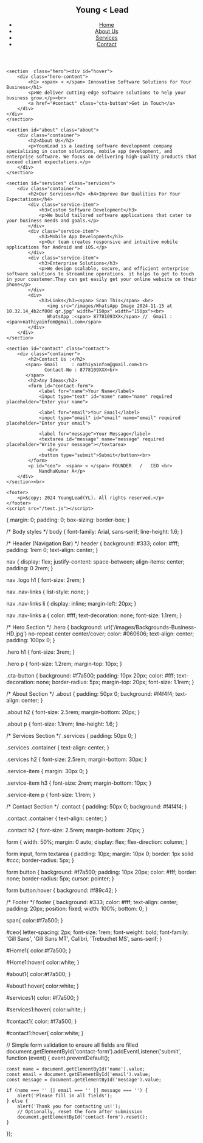  <!DOCTYPE html>
<html lang="en">

<head>
    <meta charset="UTF-8">
    <meta name="viewport" content="width=device-width, initial-scale=1.0">
    <meta http-equiv="X-UA-Compatible" content="ie=edge">
    <title>YL - Software Company</title>
    <link rel="stylesheet" href="/test.css">
</head>

<body>
    <header>
        <nav>
            <div class="logo">
                <h1>Young <span> < </span> Lead </h1>
            </div>
            <ul class="nav-links">
                <li><a href="#home" id="Home1">Home</a></li>
                <li><a href="#about" id="about1">About Us</a></li>
                <li><a href="#services" id="services1">Services</a></li>
                <li><a href="#contact" id="contact1">Contact</a></li>
            </ul>
        </nav>
    </header>

    <section  class="hero"><div id="hover">
        <div class="hero-content">
            <h1> <span> < </span> Innovative Software Solutions for Your Business</h1>
            <p>We deliver cutting-edge software solutions to help your business grow.</p><br>
            <a href="#contact" class="cta-button">Get in Touch</a>
        </div>
    </div>
    </section>

    <section id="about" class="about">
        <div class="container">
            <h2>About Us</h2>
            <p>YounLead is a leading software development company specializing in custom solutions, mobile app development, and enterprise software. We focus on delivering high-quality products that exceed client expectations.</p>
        </div>
    </section>

    <section id="services" class="services">
        <div class="container">
            <h2>Our Services</h2> <h4>Improve Our Qualities For Your Expectations</h4>
            <div class="service-item">
                <h3>Custom Software Development</h3>
                <p>We build tailored software applications that cater to your business needs and goals.</p>
            </div>
            <div class="service-item">
                <h3>Mobile App Development</h3>
                <p>Our team creates responsive and intuitive mobile applications for Android and iOS.</p>
            </div>
            <div class="service-item">
                <h3>Enterprise Solutions</h3>
                <p>We design scalable, secure, and efficient enterprise software solutions to streamline operations. it helps to get to touch in your coustemer.They can get easily get your online website on their phone</p>
            </div>
            <div>
                <h3>Links</h3><span> Scan This</span> <br>
                   <img src="/images/WhatsApp Image 2024-11-15 at 10.32.14_4b2cf00d qr.jpg" width="150px" width="150px"><br>
                   WhatsApp :<span> 87781093XX</span> //  Gmail : <span>nathiyainfom@gmail.com</span>
            </div>
        </div>
    </section>

    <section id="contact" class="contact">
        <div class="container">
            <h2>Contact Us :</h2>
           <span> Gmail     : nathiyainfom@gmail.com<br>
                  Contact-No : 8778109XXX<br>
           </span>
            <h2>Any Ideas</h2>
            <form id="contact-form">
                <label for="name">Your Name</label>
                <input type="text" id="name" name="name" required placeholder="Enter your name">
                
                <label for="email">Your Email</label>
                <input type="email" id="email" name="email" required placeholder="Enter your email">

                <label for="message">Your Message</label>
                <textarea id="message" name="message" required placeholder="Write your message"></textarea>
                   <br>
                <button type="submit">Submit</button><br>
            </form>
            <p id="ceo">  <span> < </span> FOUNDER   /   CEO <br>
                NandhaKumar A</p>
        </div>
    </section><br>
   
    <footer>
        <p>&copy; 2024 YoungLead(YL). All rights reserved.</p>
    </footer>
    <script src="/test.js"></script>
</body>

</html>
{
    margin: 0;
    padding: 0;
    box-sizing: border-box;
}

/* Body styles */
body {
    font-family: Arial, sans-serif;
    line-height: 1.6;
}

/* Header (Navigation Bar) */
header {
    background: #333;
    color: #fff;
    padding: 1rem 0;
    text-align: center;
}

nav {
    display: flex;
    justify-content: space-between;
    align-items: center;
    padding: 0 2rem;
}

nav .logo h1 {
    font-size: 2rem;
}

nav .nav-links {
    list-style: none;
}

nav .nav-links li {
    display: inline;
    margin-left: 20px;
}

nav .nav-links a {
    color: #fff;
    text-decoration: none;
    font-size: 1.1rem;
}

/* Hero Section */
.hero {
    background: url('/images/Backgrounds-Business-HD.jpg')  no-repeat center center/cover;
    color: #060606;
    text-align: center;
    padding: 100px 0;
}

.hero h1 {
    font-size: 3rem;
}

.hero p {
    font-size: 1.2rem;
    margin-top: 10px;
}

.cta-button {
    background: #f7a500;
    padding: 10px 20px;
    color: #fff;
    text-decoration: none;
    border-radius: 5px;
    margin-top: 20px;
    font-size: 1.1rem;
}

/* About Section */
.about {
    padding: 50px 0;
    background: #f4f4f4;
    text-align: center;
}

.about h2 {
    font-size: 2.5rem;
    margin-bottom: 20px;
}

.about p {
    font-size: 1.1rem;
    line-height: 1.6;
}

/* Services Section */
.services {
    padding: 50px 0;
}

.services .container {
    text-align: center;
}

.services h2 {
    font-size: 2.5rem;
    margin-bottom: 30px;
}

.service-item {
    margin: 30px 0;
}

.service-item h3 {
    font-size: 2rem;
    margin-bottom: 10px;
}

.service-item p {
    font-size: 1.1rem;
}

/* Contact Section */
.contact {
    padding: 50px 0;
    background: #f4f4f4;
}

.contact .container {
    text-align: center;
}

.contact h2 {
    font-size: 2.5rem;
    margin-bottom: 20px;
}

form {
    width: 50%;
    margin: 0 auto;
    display: flex;
    flex-direction: column;
}

form input, form textarea {
    padding: 10px;
    margin: 10px 0;
    border: 1px solid #ccc;
    border-radius: 5px;
}

form button {
    background: #f7a500;
    padding: 10px 20px;
    color: #fff;
    border: none;
    border-radius: 5px;
    cursor: pointer;
}

form button:hover {
    background: #f89c42;
}

/* Footer */
footer {
    background: #333;
    color: #fff;
    text-align: center;
    padding: 20px;
    position: fixed;
    width: 100%;
    bottom: 0;
}

span{
    color:#f7a500;
}

#ceo{
    letter-spacing: 2px;
    font-size: 1rem;
    font-weight: bold;
    font-family: 'Gill Sans', 'Gill Sans MT', Calibri, 'Trebuchet MS', sans-serif;
}

#Home1{
    color:#f7a500;
}

#Home1:hover{
    color:white;
}

#about1{
    color:#f7a500;
}

#about1:hover{
    color:white;
}

#services1{
    color: #f7a500;
}

#services1:hover{
    color:white;
}

#contact1{
    color: #f7a500;
}

#contact1:hover{
    color:white;
}

// Simple form validation to ensure all fields are filled
document.getElementById('contact-form').addEventListener('submit', function (event) {
    event.preventDefault();

    const name = document.getElementById('name').value;
    const email = document.getElementById('email').value;
    const message = document.getElementById('message').value;

    if (name === '' || email === '' || message === '') {
        alert('Please fill in all fields');
    } else {
        alert('Thank you for contacting us!');
        // Optionally, reset the form after submission
        document.getElementById('contact-form').reset();
    }
});

  

